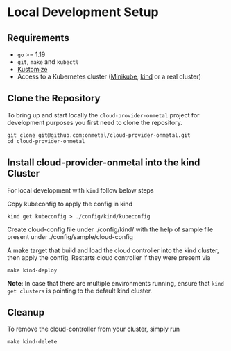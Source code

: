 # Local Development Setup

## Requirements

* `go` >= 1.19
* `git`, `make` and `kubectl`
* [Kustomize](https://kustomize.io/)
* Access to a Kubernetes cluster ([Minikube](https://minikube.sigs.k8s.io/docs/), [kind](https://kind.sigs.k8s.io/) or a
  real cluster)

## Clone the Repository

To bring up and start locally the `cloud-provider-onmetal` project for development purposes you first need to clone the repository.

```shell
git clone git@github.com:onmetal/cloud-provider-onmetal.git
cd cloud-provider-onmetal
```

## Install cloud-provider-onmetal into the kind Cluster
For local development with `kind` follow below steps

Copy kubeconfig to apply the config in kind

```shell
kind get kubeconfig > ./config/kind/kubeconfig
```
Create cloud-config file under ./config/kind/ with the help of sample file present under ./config/sample/cloud-config 

A make target that build and load the cloud controller into the kind cluster, then apply the config. Restarts cloud controller if they were present via

```shell
make kind-deploy
```

**Note**: In case that there are multiple environments running, ensure that `kind get clusters` is pointing to the
default kind cluster.

## Cleanup

To remove the cloud-controller from your cluster, simply run

```shell
make kind-delete
```